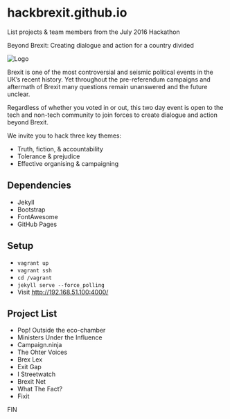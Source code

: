 # hackbrexit.github.io

List projects & team members from the July 2016 Hackathon

Beyond Brexit: Creating dialogue and action for a country divided

![Logo](https://info.thoughtworks.com/rs/199-QDE-291/images/HackBrexit.png)

Brexit is one of the most controversial and seismic political events in the UK’s recent history. Yet throughout the pre-referendum campaigns and aftermath of Brexit many questions remain unanswered and the future unclear.

Regardless of whether you voted in or out, this two day event is open to the tech and non-tech community to join forces to create dialogue and action beyond Brexit.


We invite you to hack three key themes:

* Truth, fiction, & accountability
* Tolerance & prejudice
* Effective organising & campaigning

## Dependencies

* Jekyll
* Bootstrap
* FontAwesome
* GitHub Pages

## Setup

* `vagrant up`
* `vagrant ssh`
* `cd /vagrant`
* `jekyll serve --force_polling`
* Visit http://192.168.51.100:4000/

## Project List

* Pop! Outside the eco-chamber
* Ministers Under the Influence
* Campaign.ninja
* The Ohter Voices
* Brex Lex
* Exit Gap
* I Streetwatch
* Brexit Net
* What The Fact?
* Fixit

FIN 
